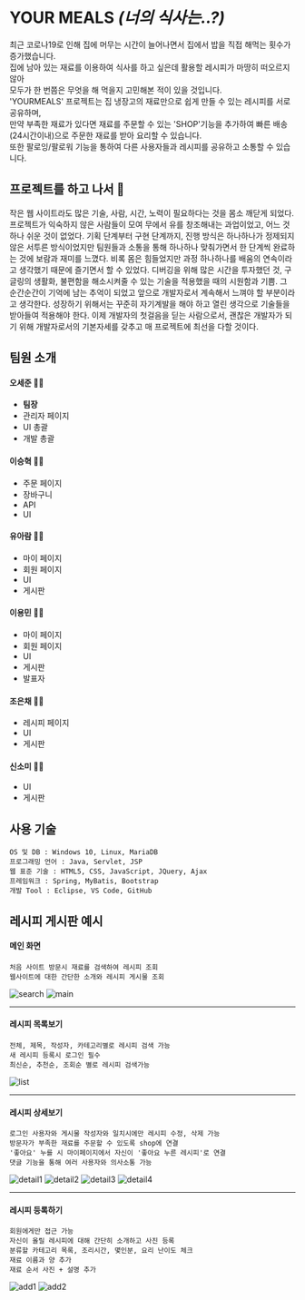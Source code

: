 

# YOUR MEALS *(너의 식사는..?)*

  
최근 코로나19로 인해 집에 머무는 시간이 늘어나면서 집에서 밥을 직접 해먹는 횟수가 증가했습니다.  
집에 남아 있는 재료를 이용하여 식사를 하고 싶은데 활용할 레시피가 마땅히 떠오르지 않아  
모두가 한 번쯤은 무엇을 해 먹을지 고민해본 적이 있을 것입니다.  
'YOURMEALS' 프로젝트는 집 냉장고의 재료만으로 쉽게 만들 수 있는 레시피를 서로 공유하며,  
만약 부족한 재료가 있다면 재료를 주문할 수 있는 'SHOP'기능을 추가하여 빠른 배송(24시간이내)으로 주문한 재료를 받아 요리할 수 있습니다.  
또한 팔로잉/팔로워 기능을 통하여 다른 사용자들과 레시피를 공유하고 소통할 수 있습니다.
  
  
## 프로젝트를 하고 나서 📃
작은 웹 사이트라도 많은 기술, 사람, 시간, 노력이 필요하다는 것을 몸소 깨닫게 되었다.
프로젝트가 익숙하지 않은 사람들이 모여 무에서 유를 창조해내는 과업이었고, 어느 것 하나 쉬운 것이 없었다.
기획 단계부터 구현 단계까지, 진행 방식은 하나하나가 정제되지 않은 서투른 방식이었지만 팀원들과 소통을 통해
하나하나 맞춰가면서 한 단계씩 완료하는 것에 보람과 재미를 느꼈다.
비록 몸은 힘들었지만 과정 하나하나를 배움의 연속이라고 생각했기 때문에 즐기면서 할 수 있었다.
디버깅을 위해 많은 시간을 투자했던 것, 구글링의 생활화, 불편함을 해소시켜줄 수 있는 기술을 적용했을 때의 시원함과 기쁨.
그 순간순간이 기억에 남는 추억이 되었고 앞으로 개발자로서 계속해서 느껴야 할 부분이라고 생각한다.
성장하기 위해서는 꾸준히 자기계발을 해야 하고 열린 생각으로 기술들을 받아들여 적용해야 한다.
이제 개발자의 첫걸음을 딛는 사람으로서, 괜찮은 개발자가 되기 위해 개발자로서의 기본자세를 갖추고 매 프로젝트에 최선을 다할 것이다.




## 팀원 소개
  
  
#### 오세준 👨‍💻
  - **팀장**
  - 관리자 페이지
  - UI 총괄
  - 개발 총괄

#### 이승혁 👨‍💻
  - 주문 페이지 
  - 장바구니
  - API 
  - UI

#### 유아람 👩‍💻
  - 마이 페이지
  - 회원 페이지
  - UI
  - 게시판

#### 이용민 👨‍💻
  - 마이 페이지
  - 회원 페이지
  - UI
  - 게시판
  - 발표자
  
#### 조은채 👩‍💻
  - 레시피 페이지
  - UI
  - 게시판
  
#### 신소미 👩‍💻
  - UI
  - 게시판
  
  

## 사용 기술

```
OS 및 DB : Windows 10, Linux, MariaDB
프로그래밍 언어 : Java, Servlet, JSP
웹 표준 기술 : HTML5, CSS, JavaScript, JQuery, Ajax
프레임워크 : Spring, MyBatis, Bootstrap
개발 Tool : Eclipse, VS Code, GitHub
```

## 레시피 게시판 예시

#### 메인 화면
```
처음 사이트 방문시 재료를 검색하여 레시피 조회  
웹사이트에 대한 간단한 소개와 레시피 게시물 조회
```
![search](https://user-images.githubusercontent.com/68311262/104751431-b8ae2c80-5798-11eb-8f13-168227875ceb.JPG)
![main](https://user-images.githubusercontent.com/68311262/104753025-c82e7500-579a-11eb-8274-e2339b2408d2.JPG)
***

#### 레시피 목록보기
```
전체, 제목, 작성자, 카테고리별로 레시피 검색 가능  
새 레시피 등록시 로그인 필수  
최신순, 추천순, 조회순 별로 레시피 검색가능  
```
![list](https://user-images.githubusercontent.com/68311262/104753062-d41a3700-579a-11eb-86a9-3314f804bbd5.JPG)
***

#### 레시피 상세보기
```
로그인 사용자와 게시물 작성자와 일치시에만 레시피 수정, 삭제 가능  
방문자가 부족한 재료를 주문할 수 있도록 shop에 연결  
'좋아요' 누를 시 마이페이지에서 자신이 '좋아요 누른 레시피'로 연결  
댓글 기능을 통해 여러 사용자와 의사소통 가능
```
![detail1](https://user-images.githubusercontent.com/68311262/104753706-b39eac80-579b-11eb-9431-c9d9f434fd7e.JPG)
![detail2](https://user-images.githubusercontent.com/68311262/104753719-b8636080-579b-11eb-8fd0-6b71fb1c657a.JPG)
![detail3](https://user-images.githubusercontent.com/68311262/104753754-c4e7b900-579b-11eb-88c3-ffc2e75c0208.JPG)
![detail4](https://user-images.githubusercontent.com/68311262/104753762-c7e2a980-579b-11eb-850d-47e54cff3016.JPG)
***

#### 레시피 등록하기
```
회원에게만 접근 가능  
자신이 올릴 레시피에 대해 간단히 소개하고 사진 등록  
분류할 카테고리 목록, 조리시간, 몇인분, 요리 난이도 체크  
재료 이름과 양 추가  
재료 순서 사진 + 설명 추가
```
![add1](https://user-images.githubusercontent.com/68311262/104753769-cadd9a00-579b-11eb-9f3b-78aa2d8335f6.JPG)
![add2](https://user-images.githubusercontent.com/68311262/104753777-cd3ff400-579b-11eb-8ff6-c5510ccd1cea.JPG)
